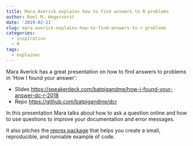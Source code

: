 ```yaml
---
title: Mara Averick explains how to find answers to R problems
author: Roel M. Hogervorst
date: '2019-02-21'
slug: mara-averick-explains-how-to-find-answers-to-r-problems
categories:
  - inspiration
  - R
tags:
  - explainer
---
```


Mara Averick has a great presentation on how to find answers to 
problems in 'How I found your answer':

- Slides <https://speakerdeck.com/batpigandme/how-i-found-your-answer-dc-r-2018>
- Repo <https://github.com/batpigandme/dcr>

In this presentation Mara talks about how to ask a question online and how to 
use questions to improve your documentation and error messages. 

It also pitches the [reprex package](https://CRAN.R-project.org/package=reprex)
that helps you create a small, reproducible, and runnable example of code.
